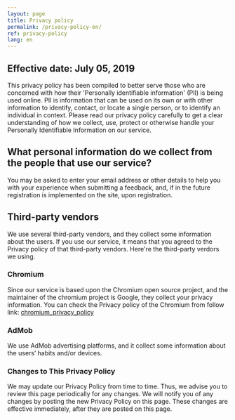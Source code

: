```yaml
---
layout: page
title: Privacy policy 
permalink: /privacy-policy-en/
ref: privacy-policy
lang: en
---
```


## Effective date: July 05, 2019

This privacy policy has been compiled to better serve those who are concerned with how their 'Personally identifiable information' (PII) is being used online. PII is information that can be used on its own or with other information to identify, contact, or locate a single person, or to identify an individual in context. Please read our privacy policy carefully to get a clear understanding of how we collect, use, protect or otherwise handle your Personally Identifiable Information on our service.

## What personal information do we collect from the people that use our service?
You may be asked to enter your email address or other details to help you with your experience when submitting a feedback, and, if in the future registration is implemented on the site, upon registration.

## Third-party vendors
We use several third-party vendors, and they collect some information about the users. If you use our service, it means that you agreed to the Privacy policy of that third-party vendors. Here're the third-party verdors we using.

### Chromium
Since our service is based upon the Chromium open source project, and the maintainer of the chromium project is Google, they collect your privacy information. You can check the Privacy policy of the Chromium from follow link:
[chromium_privacy_policy]

### AdMob
We use AdMob advertising platforms, and it collect some information about the users’ habits and/or devices.

### Changes to This Privacy Policy
We may update our Privacy Policy from time to time. Thus, we advise you to review this page periodically for any changes. We will notify you of any changes by posting the new Privacy Policy on this page. These changes are effective immediately, after they are posted on this page.

[chromium_privacy_policy]: https://www.google.com/chrome/privacy/

